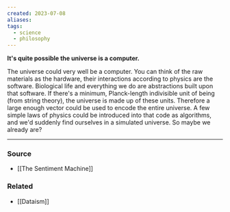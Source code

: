 ```yaml
---
created: 2023-07-08
aliases: 
tags:
  - science
  - philosophy
---
```

**It's quite possible the universe is a computer.**

The universe could very well be a computer. You can think of the raw materials as the hardware, their interactions according to physics are the software. Biological life and everything we do are abstractions built upon that software. If there's a minimum, Planck-length indivisible unit of being (from string theory), the universe is made up of these units. Therefore a large enough vector could be used to encode the entire universe. A few simple laws of physics could be introduced into that code as algorithms, and we'd suddenly find ourselves in a simulated universe. So maybe we already are?

---

### Source
- [[The Sentiment Machine]]

### Related
- [[Dataism]]